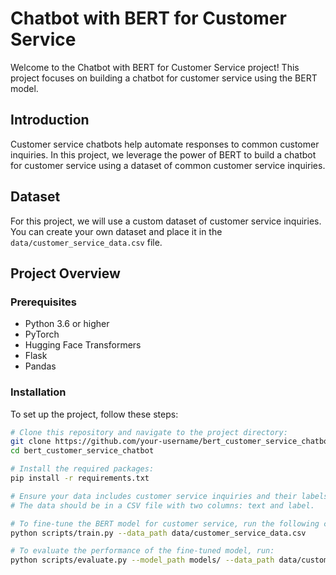 
# Chatbot with BERT for Customer Service

Welcome to the Chatbot with BERT for Customer Service project! This project focuses on building a chatbot for customer service using the BERT model.

## Introduction

Customer service chatbots help automate responses to common customer inquiries. In this project, we leverage the power of BERT to build a chatbot for customer service using a dataset of common customer service inquiries.

## Dataset

For this project, we will use a custom dataset of customer service inquiries. You can create your own dataset and place it in the `data/customer_service_data.csv` file.

## Project Overview

### Prerequisites

- Python 3.6 or higher
- PyTorch
- Hugging Face Transformers
- Flask
- Pandas

### Installation

To set up the project, follow these steps:

```bash
# Clone this repository and navigate to the project directory:
git clone https://github.com/your-username/bert_customer_service_chatbot.git
cd bert_customer_service_chatbot

# Install the required packages:
pip install -r requirements.txt

# Ensure your data includes customer service inquiries and their labels. Place these files in the data/ directory.
# The data should be in a CSV file with two columns: text and label.

# To fine-tune the BERT model for customer service, run the following command:
python scripts/train.py --data_path data/customer_service_data.csv

# To evaluate the performance of the fine-tuned model, run:
python scripts/evaluate.py --model_path models/ --data_path data/customer_service_data.csv
